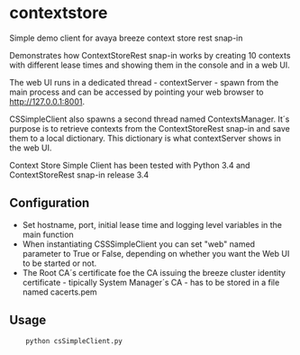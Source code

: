 # contextstore
Simple demo client for avaya breeze context store rest snap-in

Demonstrates how ContextStoreRest snap-in works by  creating 10 contexts with different lease times and showing them in the console and in a web UI.

The web UI runs in a dedicated thread - contextServer - spawn from the main process and can be accessed by  pointing your web browser to http://127.0.0.1:8001.

CSSimpleClient also spawns a second  thread named ContextsManager. It´s purpose is to retrieve contexts from the ContextStoreRest snap-in and save them to a local dictionary. This dictionary is what contextServer shows in the web UI.

Context Store Simple Client has been tested with Python 3.4 and ContextStoreRest snap-in release 3.4

## Configuration
- Set hostname, port, initial lease time and logging level variables in the main function
- When instantiating CSSSimpleClient you can set "web" named parameter to True or False, depending on whether you want the Web UI to be started or not. 
- The Root CA´s certificate foe the CA issuing the breeze cluster identity certificate - tipically System Manager´s CA - has to be stored in a file named cacerts.pem

## Usage
        python csSimpleClient.py

